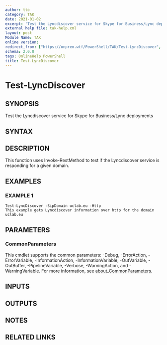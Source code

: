 ```yaml
---
author: tto
category: TAK
date: 2021-01-02
excerpt: 'Test the Lyncdiscover service for Skype for Business/Lync deployments'
external help file: tak-help.xml
layout: post
Module Name: TAK
online version:
redirect_from: ["https://onprem.wtf/PowerShell/TAK/Test-LyncDiscover", "https://onprem.wtf/PowerShell/TAK/test-lyncdiscover"]
schema: 2.0.0
tags: OnlineHelp PowerShell
title: Test-LyncDiscover
---
```


# Test-LyncDiscover

## SYNOPSIS
Test the Lyncdiscover service for Skype for Business/Lync deployments

## SYNTAX

## DESCRIPTION
This function uses Invoke-RestMethod to test if the Lyncdiscover service is responding for a given domain.

## EXAMPLES

### EXAMPLE 1
```
Test-LyncDiscover -SipDomain uclab.eu -Http
This example gets Lyncdiscover information over http for the domain uclab.eu
```

## PARAMETERS

### CommonParameters
This cmdlet supports the common parameters: -Debug, -ErrorAction, -ErrorVariable, -InformationAction, -InformationVariable, -OutVariable, -OutBuffer, -PipelineVariable, -Verbose, -WarningAction, and -WarningVariable. For more information, see [about_CommonParameters](http://go.microsoft.com/fwlink/?LinkID=113216).

## INPUTS

## OUTPUTS

## NOTES

## RELATED LINKS
